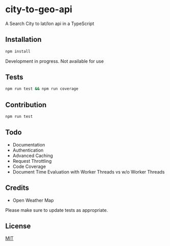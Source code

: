 # city-to-geo-api

A Search City to lat/lon api in a TypeScript

## Installation

```bash
npm install
```
Development in progress. Not available for use

## Tests

```bash
npm run test && npm run coverage
```
## Contribution

```bash
npm run test
```



## Todo
- Documentation
- Authentication
- Advanced Caching
- Request Throttling
- Code Coverage
- Document Time Evaluation with Worker Threads vs w/o Worker Threads


## Credits
- Open Weather Map

Please make sure to update tests as appropriate.

## License
[MIT](https://choosealicense.com/licenses/mit/)
